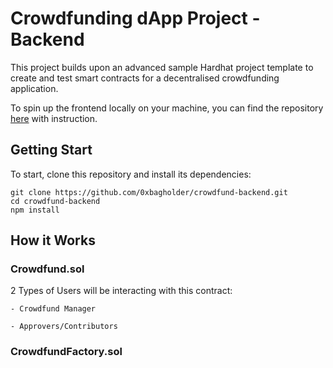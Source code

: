 # Crowdfunding dApp Project - Backend

This project builds upon an advanced sample Hardhat project template to create and test smart contracts for a decentralised crowdfunding application.

To spin up the frontend locally on your machine, you can find the repository [here](https://github.com/0xbagholder/crowdfund-frontend) with instruction.

## Getting Start

To start, clone this repository and install its dependencies:

```shell
git clone https://github.com/0xbagholder/crowdfund-backend.git
cd crowdfund-backend
npm install
```

## How it Works

### Crowdfund.sol

2 Types of Users will be interacting with this contract:

    - Crowdfund Manager

    - Approvers/Contributors

### CrowdfundFactory.sol

